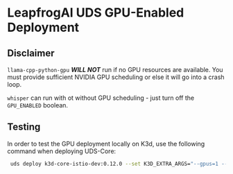 # LeapfrogAI UDS GPU-Enabled Deployment

## Disclaimer

`llama-cpp-python-gpu` **_WILL NOT_** run if no GPU resources are available. You must provide sufficient NVIDIA GPU scheduling or else it will go into a crash loop.

`whisper` can run with ot without GPU scheduling - just turn off the `GPU_ENABLED` boolean.

## Testing

In order to test the GPU deployment locally on K3d, use the following command when deploying UDS-Core:

```bash
 uds deploy k3d-core-istio-dev:0.12.0 --set K3D_EXTRA_ARGS="--gpus=1 --image=ghcr.io/justinthelaw/k3d-gpu-support:v1.27.4-k3s1-cuda"
```
